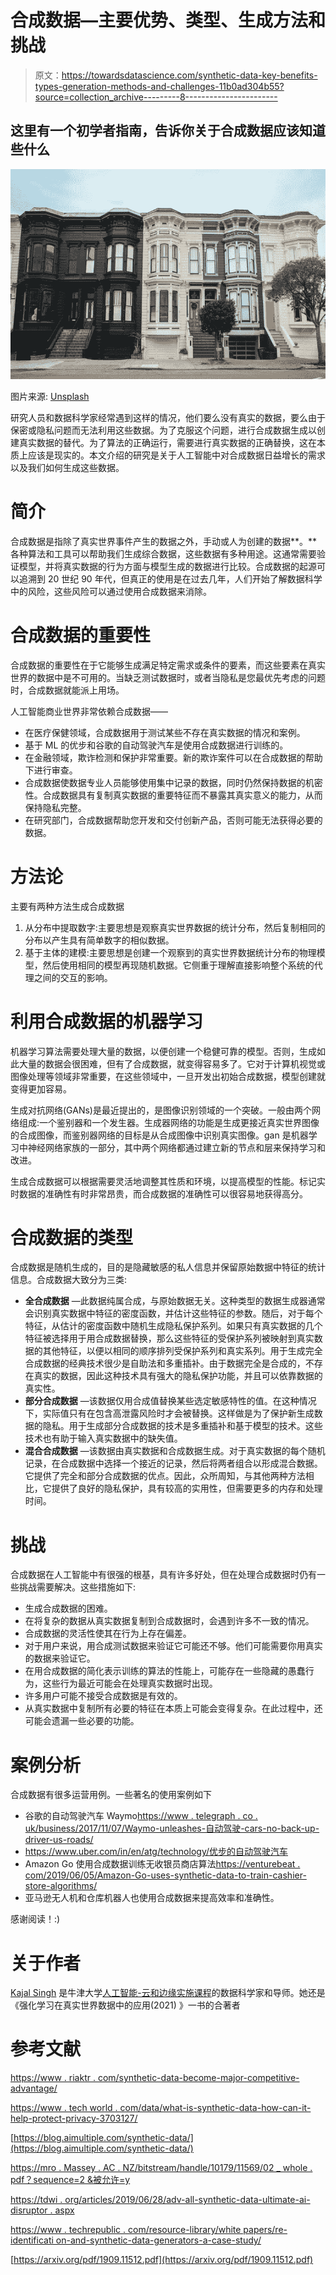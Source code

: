 # 合成数据—主要优势、类型、生成方法和挑战

> 原文：<https://towardsdatascience.com/synthetic-data-key-benefits-types-generation-methods-and-challenges-11b0ad304b55?source=collection_archive---------8----------------------->

## 这里有一个初学者指南，告诉你关于合成数据应该知道些什么

![](img/1163a7338875479e486e58606aca9bb6.png)

图片来源: [Unsplash](https://unsplash.com/photos/bN_TkedaBuQ)

研究人员和数据科学家经常遇到这样的情况，他们要么没有真实的数据，要么由于保密或隐私问题而无法利用这些数据。为了克服这个问题，进行合成数据生成以创建真实数据的替代。为了算法的正确运行，需要进行真实数据的正确替换，这在本质上应该是现实的。本文介绍的研究是关于人工智能中对合成数据日益增长的需求以及我们如何生成这些数据。

# **简介**

合成数据是指除了真实世界事件产生的数据之外，手动或人为创建的数据**。**各种算法和工具可以帮助我们生成综合数据，这些数据有多种用途。这通常需要验证模型，并将真实数据的行为方面与模型生成的数据进行比较。合成数据的起源可以追溯到 20 世纪 90 年代，但真正的使用是在过去几年，人们开始了解数据科学中的风险，这些风险可以通过使用合成数据来消除。

# **合成数据的重要性**

合成数据的重要性在于它能够生成满足特定需求或条件的要素，而这些要素在真实世界的数据中是不可用的。当缺乏测试数据时，或者当隐私是您最优先考虑的问题时，合成数据就能派上用场。

人工智能商业世界非常依赖合成数据——

*   在医疗保健领域，合成数据用于测试某些不存在真实数据的情况和案例。
*   基于 ML 的优步和谷歌的自动驾驶汽车是使用合成数据进行训练的。
*   在金融领域，欺诈检测和保护非常重要。新的欺诈案件可以在合成数据的帮助下进行审查。
*   合成数据使数据专业人员能够使用集中记录的数据，同时仍然保持数据的机密性。合成数据具有复制真实数据的重要特征而不暴露其真实意义的能力，从而保持隐私完整。
*   在研究部门，合成数据帮助您开发和交付创新产品，否则可能无法获得必要的数据。

# **方法论**

主要有两种方法生成合成数据

1.  从分布中提取数字:主要思想是观察真实世界数据的统计分布，然后复制相同的分布以产生具有简单数字的相似数据。
2.  基于主体的建模:主要思想是创建一个观察到的真实世界数据统计分布的物理模型，然后使用相同的模型再现随机数据。它侧重于理解直接影响整个系统的代理之间的交互的影响。

# **利用合成数据的机器学习**

机器学习算法需要处理大量的数据，以便创建一个稳健可靠的模型。否则，生成如此大量的数据会很困难，但有了合成数据，就变得容易多了。它对于计算机视觉或图像处理等领域非常重要，在这些领域中，一旦开发出初始合成数据，模型创建就变得更加容易。

生成对抗网络(GANs)是最近提出的，是图像识别领域的一个突破。一般由两个网络组成:一个鉴别器和一个发生器。生成器网络的功能是生成更接近真实世界图像的合成图像，而鉴别器网络的目标是从合成图像中识别真实图像。gan 是机器学习中神经网络家族的一部分，其中两个网络都通过建立新的节点和层来保持学习和改进。

生成合成数据可以根据需要灵活地调整其性质和环境，以提高模型的性能。标记实时数据的准确性有时非常昂贵，而合成数据的准确性可以很容易地获得高分。

# **合成数据的类型**

合成数据是随机生成的，目的是隐藏敏感的私人信息并保留原始数据中特征的统计信息。合成数据大致分为三类:

*   **全合成数据** —此数据纯属合成，与原始数据无关。这种类型的数据生成器通常会识别真实数据中特征的密度函数，并估计这些特征的参数。随后，对于每个特征，从估计的密度函数中随机生成隐私保护系列。如果只有真实数据的几个特征被选择用于用合成数据替换，那么这些特征的受保护系列被映射到真实数据的其他特征，以便以相同的顺序排列受保护系列和真实系列。用于生成完全合成数据的经典技术很少是自助法和多重插补。由于数据完全是合成的，不存在真实的数据，因此这种技术具有强大的隐私保护功能，并且可以依靠数据的真实性。
*   **部分合成数据** —该数据仅用合成值替换某些选定敏感特性的值。在这种情况下，实际值只有在包含高泄露风险时才会被替换。这样做是为了保护新生成数据的隐私。用于生成部分合成数据的技术是多重插补和基于模型的技术。这些技术也有助于输入真实数据中的缺失值。
*   **混合合成数据** —该数据由真实数据和合成数据生成。对于真实数据的每个随机记录，在合成数据中选择一个接近的记录，然后将两者组合以形成混合数据。它提供了完全和部分合成数据的优点。因此，众所周知，与其他两种方法相比，它提供了良好的隐私保护，具有较高的实用性，但需要更多的内存和处理时间。

# **挑战**

合成数据在人工智能中有很强的根基，具有许多好处，但在处理合成数据时仍有一些挑战需要解决。这些措施如下:

*   生成合成数据的困难。
*   在将复杂的数据从真实数据复制到合成数据时，会遇到许多不一致的情况。
*   合成数据的灵活性使其在行为上存在偏差。
*   对于用户来说，用合成测试数据来验证它可能还不够。他们可能需要你用真实的数据来验证它。
*   在用合成数据的简化表示训练的算法的性能上，可能存在一些隐藏的愚蠢行为，这些行为最近可能会在处理真实数据时出现。
*   许多用户可能不接受合成数据是有效的。
*   从真实数据中复制所有必要的特征在本质上可能会变得复杂。在此过程中，还可能会遗漏一些必要的功能。

# **案例分析**

合成数据有很多运营用例。一些著名的使用案例如下

*   谷歌的自动驾驶汽车 Waymo[https://www . telegraph . co . uk/business/2017/11/07/Waymo-unleashes-自动驾驶-cars-no-back-up-driver-us-roads/](https://www.telegraph.co.uk/business/2017/11/07/waymo-unleashes-self-driving-cars-no-back-up-driver-us-roads/)
*   https://www.uber.com/in/en/atg/technology/优步的自动驾驶汽车
*   Amazon Go 使用合成数据训练无收银员商店算法[https://venturebeat . com/2019/06/05/Amazon-Go-uses-synthetic-data-to-train-cashier-store-algorithms/](https://venturebeat.com/2019/06/05/amazon-go-uses-synthetic-data-to-train-cashierless-store-algorithms/)
*   亚马逊无人机和仓库机器人也使用合成数据来提高效率和准确性。

感谢阅读！:)

# 关于作者

[Kajal Singh](https://www.linkedin.com/in/kajal-singh-197385148/) 是牛津大学[人工智能-云和边缘实施课程](https://www.conted.ox.ac.uk/courses/artificial-intelligence-cloud-and-edge-implementations)的数据科学家和导师。她还是《强化学习在真实世界数据中的应用(2021) 》一书的合著者

# **参考文献**

[https://www . riaktr . com/synthetic-data-become-major-competitive-advantage/](https://www.riaktr.com/synthetic-data-become-major-competitive-advantage/)

[https://www . tech world . com/data/what-is-synthetic-data-how-can-it-help-protect-privacy-3703127/](https://www.techworld.com/data/what-is-synthetic-data-how-can-it-help-protect-privacy-3703127/)

[https://blog.aimultiple.com/synthetic-data/](https://blog.aimultiple.com/synthetic-data/)

[https://mro . Massey . AC . NZ/bitstream/handle/10179/11569/02 _ whole . pdf？sequence=2 &被允许=y](https://mro.massey.ac.nz/bitstream/handle/10179/11569/02_whole.pdf?sequence=2&isAllowed=y)

[https://tdwi . org/articles/2019/06/28/adv-all-synthetic-data-ultimate-ai-disruptor . aspx](https://tdwi.org/articles/2019/06/28/adv-all-synthetic-data-ultimate-ai-disruptor.aspx)

[https://www . techrepublic . com/resource-library/white papers/re-identificati on-and-synthetic-data-generators-a-case-study/](https://www.techrepublic.com/resource-library/whitepapers/re-identification-and-synthetic-data-generators-a-case-study/)

[https://arxiv.org/pdf/1909.11512.pdf](https://arxiv.org/pdf/1909.11512.pdf)